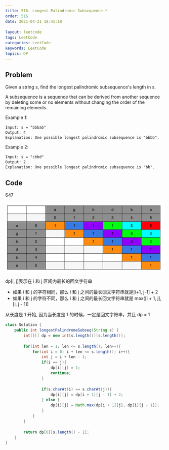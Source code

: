 ```yaml
---
title: 516. Longest Palindromic Subsequence *
order: 516
date: 2021-04-21 18:41:18

layout: leetcode
tags: LeetCode
categories: LeetCode
keywords: LeetCode
topics: DP
---
```


## Problem

Given a string s, find the longest palindromic subsequence's length in s.

A subsequence is a sequence that can be derived from another sequence by deleting some or no elements without changing the order of the remaining elements.

Example 1:

```
Input: s = "bbbab"
Output: 4
Explanation: One possible longest palindromic subsequence is "bbbb".
```

Example 2:

```
Input: s = "cbbd"
Output: 2
Explanation: One possible longest palindromic subsequence is "bb".
```

## Code

647

![image tooltip here](./assets/516.png)

dp[i, j]表示在 i 和 j 区间内最长的回文字符串

- 如果 i 和 j 的字符相同，那么 i 和 j 之间的最长回文字符串就是[i+1, j-1] + 2
- 如果 i 和 j 的字符不同，那么 i 和 j 之间的最长回文字符串就是 max([i + 1, j], [i, j - 1])

从长度是 1 开始, 因为当长度是 1 的时候，一定是回文字符串，并且 dp = 1

```java
class Solution {
    public int longestPalindromeSubseq(String s) {
        int[][] dp = new int[s.length()][s.length()];

        for(int len = 1; len <= s.length(); len++){
            for(int i = 0; i + len <= s.length(); i++){
                int j = i + len - 1;
                if(i == j){
                    dp[i][j] = 1;
                    continue;
                }

                if(s.charAt(i) == s.charAt(j)){
                    dp[i][j] = dp[i + 1][j - 1] + 2;
                } else {
                    dp[i][j] = Math.max(dp[i + 1][j], dp[i][j - 1]);
                }
            }
        }

        return dp[0][s.length() - 1];
    }
}
```
